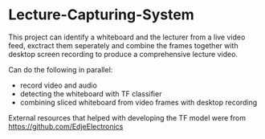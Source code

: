# Lecture-Capturing-System

This project can identify a whiteboard and the lecturer from a live video feed, exctract them seperately and combine the frames together with desktop screen recording to produce a comprehensive lecture video.

Can do the following in parallel:
<ul>
<li>record video and audio</li>
<li>detecting the whiteboard with TF classifier</li>
<li>combining sliced whiteboard from video frames with desktop recording</li>
</ul>

External resources that helped with developing the TF model were from https://github.com/EdjeElectronics
 
